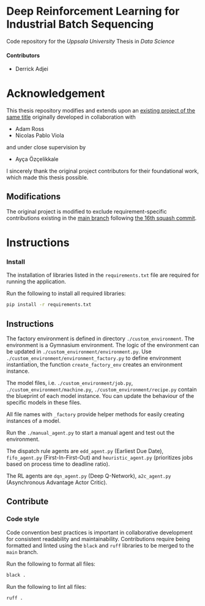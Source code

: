 # Deep Reinforcement Learning for Industrial Batch Sequencing

Code repository for the _Uppsala University_ Thesis in _Data Science_

#### Contributors

* Derrick Adjei

# Acknowledgement

This thesis repository modifies and extends upon an [existing project of the same title](https://github.com/University-Project-Repos/DataScienceProject) originally developed in collaboration with

* Adam Ross
* Nicolas Pablo Viola

and under close supervision by

* Ayça Özçelikkale

I sincerely thank the original project contributors for their foundational work, which made this thesis possible.

## Modifications

The original project is modified to exclude requirement-specific contributions existing in the [main branch](https://github.com/Dna072/drl-jss/tree/main) following [the 16th squash commit](https://github.com/Dna072/drl-jss/commit/452446d5309e9930363359e25c004be46352466b).

# Instructions
 
### Install

The installation of libraries listed in the `requirements.txt` file are required for running the application.

Run the following to install all required libraries:

```bash
pip install -r requirements.txt
```

## Instructions
The factory environment is defined in directory `./custom_environment`. The environment is a Gymnasium environment.
The logic of the environment can be updated in `./custom_environment/environment.py`. 
Use `./custom_environment/environment_factory.py` to define environment instantiation, the function `create_factory_env`
creates an environment instance.

The model files, i.e. `./custom_environment/job.py`, `./custom_environment/machine.py`, `./custom_environment/recipe.py` contain
the blueprint of each model instance. You can update the behaviour of the specific models in these files. 

All file names with `_factory` provide helper methods for easily creating instances of a model.

Run the `./manual_agent.py` to start a manual agent and test out the environment.

The dispatch rule agents are `edd_agent.py` (Earliest Due Date), `fifo_agent.py` (First-In-First-Out) 
and `heuristic_agent.py` (prioritizes jobs based on process time to deadline ratio).

The RL agents are `dqn_agent.py` (Deep Q-Network), `a2c_agent.py` (Asynchronous Advantage Actor Critic).


## Contribute

### Code style

Code convention best practices is important in collaborative development for consistent readability and maintainability. 
Contributions require being formatted and linted using the `black` and `ruff` libraries to be merged to the `main` branch.

Run the following to format all files:

```bash
black .
```

Run the following to lint all files:

```bash
ruff .
```
